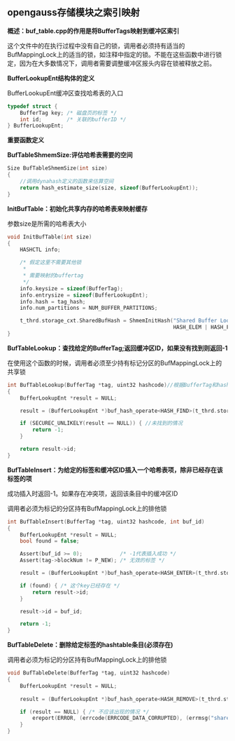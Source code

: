 ## opengauss存储模块之索引映射

**概述：buf_table.cpp的作用是将BufferTags映射到缓冲区索引**

这个文件中的在执行过程中没有自己的锁，调用者必须持有适当的BufMappingLock上的适当的锁，如注释中指定的锁。不能在这些函数中进行锁定，因为在大多数情况下，调用者需要调整缓冲区报头内容在锁被释放之前。

**BufferLookupEnt结构体的定义**

BufferLookupEnt缓冲区查找哈希表的入口

```c++
typedef struct {
    BufferTag key; /* 磁盘页的标签 */
    int id;        /* 关联的bufferID */
} BufferLookupEnt;
```

**重要函数定义**

**BufTableShmemSize:评估哈希表需要的空间**

```c++
Size BufTableShmemSize(int size)
{
    //调用dynahash定义的函数来估算空间
    return hash_estimate_size(size, sizeof(BufferLookupEnt));
}
```

**InitBufTable：初始化共享内存的哈希表来映射缓存**

参数size是所需的哈希表大小

```c++
void InitBufTable(int size)
{
    HASHCTL info;

    /* 假定这里不需要其他锁
     *
     * 需要映射的buffertag
     */
    info.keysize = sizeof(BufferTag);
    info.entrysize = sizeof(BufferLookupEnt);
    info.hash = tag_hash;
    info.num_partitions = NUM_BUFFER_PARTITIONS;

    t_thrd.storage_cxt.SharedBufHash = ShmemInitHash("Shared Buffer Lookup Table", size, size, &info,
                                                     HASH_ELEM | HASH_FUNCTION | HASH_PARTITION);
}
```

**BufTableLookup：查找给定的BufferTag;返回缓冲区ID，如果没有找到则返回-1**

在使用这个函数的时候，调用者必须至少持有标记分区的BufMappingLock上的共享锁

```c++
int BufTableLookup(BufferTag *tag, uint32 hashcode)//根据BufferTag和hashcode进行查找
{
    BufferLookupEnt *result = NULL;

    result = (BufferLookupEnt *)buf_hash_operate<HASH_FIND>(t_thrd.storage_cxt.SharedBufHash, tag, hashcode, NULL);

    if (SECUREC_UNLIKELY(result == NULL)) { //未找到的情况
        return -1;
    }

    return result->id;
}
```

**BufTableInsert：为给定的标签和缓冲区ID插入一个哈希表项，除非已经存在该标签的项**

成功插入时返回-1。如果存在冲突项，返回该条目中的缓冲区ID

调用者必须为标记的分区持有BufMappingLock上的排他锁

```c++
int BufTableInsert(BufferTag *tag, uint32 hashcode, int buf_id)
{
    BufferLookupEnt *result = NULL;
    bool found = false;

    Assert(buf_id >= 0);            /* -1代表插入成功 */
    Assert(tag->blockNum != P_NEW); /* 无效的标签 */

    result = (BufferLookupEnt *)buf_hash_operate<HASH_ENTER>(t_thrd.storage_cxt.SharedBufHash, tag, hashcode, &found);

    if (found) { /* 这个key已经存在 */
        return result->id;
    }

    result->id = buf_id;

    return -1;
}
```

**BufTableDelete：删除给定标签的hashtable条目(必须存在)**

调用者必须为标记的分区持有BufMappingLock上的排他锁

```c++
void BufTableDelete(BufferTag *tag, uint32 hashcode)
{
    BufferLookupEnt *result = NULL;
	
    result = (BufferLookupEnt *)buf_hash_operate<HASH_REMOVE>(t_thrd.storage_cxt.SharedBufHash, tag, hashcode, NULL);  //尝试移除entry

    if (result == NULL) { /* 不应该出现的情况 */
        ereport(ERROR, (errcode(ERRCODE_DATA_CORRUPTED), (errmsg("shared buffer hash table corrupted."))));
    }
}
```

